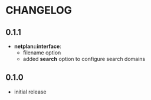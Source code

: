 # CHANGELOG

## 0.1.1

* **netplan::interface**:
  - filename option
  - added **search** option to configure search domains

## 0.1.0

* initial release
